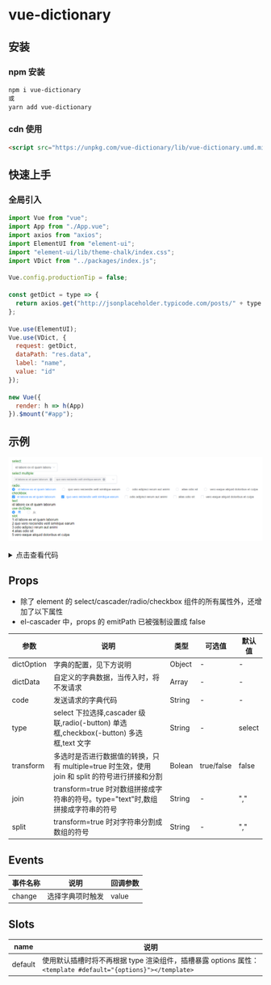 # vue-dictionary

## 安装

### npm 安装

```sh
npm i vue-dictionary
或
yarn add vue-dictionary
```

### cdn 使用

```html
<script src="https://unpkg.com/vue-dictionary/lib/vue-dictionary.umd.min.js"></script>
```

## 快速上手

### 全局引入

```js
import Vue from "vue";
import App from "./App.vue";
import axios from "axios";
import ElementUI from "element-ui";
import "element-ui/lib/theme-chalk/index.css";
import VDict from "../packages/index.js";

Vue.config.productionTip = false;

const getDict = type => {
  return axios.get("http://jsonplaceholder.typicode.com/posts/" + type + "/comments");
};

Vue.use(ElementUI);
Vue.use(VDict, {
  request: getDict,
  dataPath: "res.data",
  label: "name",
  value: "id"
});

new Vue({
  render: h => h(App)
}).$mount("#app");
```

## 示例

![example](public/example.png)

<details>

  <summary>点击查看代码</summary>

```html
<template>
  <div id="app">
    <div>
      <div class="label">select:</div>
      <v-dict v-model="dictValue" type="select" code="1"></v-dict>
    </div>
    <div>
      <div class="label">select multiple:</div>
      <v-dict v-model="dictArr" type="select" code="1" multiple style="width:500px"></v-dict>
    </div>
    <div>
      <div class="label">radio:</div>
      <v-dict v-model="dictValue" type="radio" code="1"></v-dict>
    </div>
    <div>
      <div class="label">checkbox:</div>
      <v-dict v-model="dictArr" code="1" type="checkbox"></v-dict>
    </div>
    <div>
      <div class="label">text:</div>
      <v-dict v-model="dictValue" code="1" type="text"></v-dict>
    </div>
    <div>
      <div class="label">use dictData:</div>
      <v-dict
        v-model="customValue"
        type="radio"
        :dictData="dictData"
        :dictOption="{ label: 'label', value: 'value' }"
      ></v-dict>
    </div>
    <div>
      <div class="label">slot:</div>
      <v-dict code="1">
        <template #default="{options}">
          <div>
            <div v-for="item in options" :key="item.value">{{ item.value }}.{{ item.label }}</div>
          </div>
        </template>
      </v-dict>
    </div>
  </div>
</template>

<script>
  export default {
    name: "App",
    data() {
      return {
        dictValue: 1,
        dictArr: [1, 2],
        customValue: 1,
        dictData: [
          {
            label: "男",
            value: 1
          },
          {
            label: "女",
            value: 0
          }
        ]
      };
    }
  };
</script>
```

</details>

## Props

- 除了 element 的 select/cascader/radio/checkbox 组件的所有属性外，还增加了以下属性
- el-cascader 中，props 的 emitPath 已被强制设置成 false

| 参数       | 说明                                                                                           | 类型   | 可选值     | 默认值 |
| ---------- | ---------------------------------------------------------------------------------------------- | ------ | ---------- | ------ |
| dictOption | 字典的配置，见下方说明                                                                         | Object | -          | -      |
| dictData   | 自定义的字典数据，当传入时，将不发请求                                                         | Array  | -          | -      |
| code       | 发送请求的字典代码                                                                             | String | -          | -      |
| type       | select 下拉选择,cascader 级联,radio(-button) 单选框,checkbox(-button) 多选框,text 文字         | String | -          | select |
| transform  | 多选时是否进行数据值的转换，只有 multiple=true 时生效，使用 join 和 split 的符号进行拼接和分割 | Bolean | true/false | false  |
| join       | transform=true 时对数组拼接成字符串的符号。type="text"时,数组拼接成字符串的符号                | String | -          | ","    |
| split      | transform=true 时对字符串分割成数组的符号                                                      | String | -          | ","    |

## Events

| 事件名称 | 说明             | 回调参数 |
| -------- | ---------------- | -------- |
| change   | 选择字典项时触发 | value    |

## Slots

| name    | 说明                                                                                                        |
| ------- | ----------------------------------------------------------------------------------------------------------- |
| default | 使用默认插槽时将不再根据 type 渲染组件，插槽暴露 options 属性：`<template #default="{options}"></template>` |

```

```

```

```
